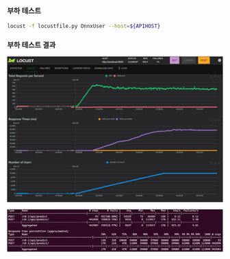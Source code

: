 ### 부하 테스트
```bash
locust -f locustfile.py OnnxUser --host=${APIHOST}
```
### 부하 테스트 결과
![alt text](image.png)

![alt text](image-1.png)